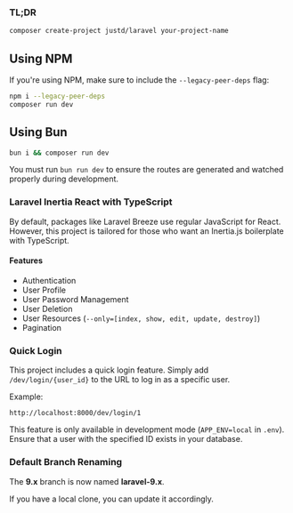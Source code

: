 ### TL;DR  

```bash
composer create-project justd/laravel your-project-name
```

## Using NPM

If you're using NPM, make sure to include the `--legacy-peer-deps` flag:

```bash
npm i --legacy-peer-deps
composer run dev
```

## Using Bun

```bash
bun i && composer run dev
```

You must run `bun run dev` to ensure the routes are generated and watched properly during development.

### Laravel Inertia React with TypeScript

By default, packages like Laravel Breeze use regular JavaScript for React. However, this project is tailored for those who want an Inertia.js boilerplate with TypeScript.

#### Features

- Authentication
- User Profile
- User Password Management
- User Deletion
- User Resources (`--only=[index, show, edit, update, destroy]`)
- Pagination

### Quick Login

This project includes a quick login feature. Simply add `/dev/login/{user_id}` to the URL to log in as a specific user.

Example:

```text
http://localhost:8000/dev/login/1
```

This feature is only available in development mode (`APP_ENV=local` in `.env`). Ensure that a user with the specified ID exists in your database.

### Default Branch Renaming

The **9.x** branch is now named **laravel-9.x**.

If you have a local clone, you can update it accordingly.
